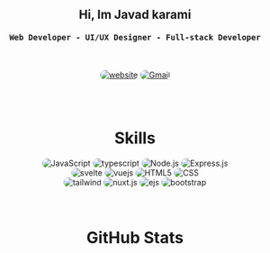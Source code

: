 <div align="center">
<h2>Hi, Im Javad karami
</h2>
</div>


<div align="center">
<h4 align="center"><samp> Web Developer - UI/UX Designer - Full-stack Developer</samp></h4>
</div>

<br>

<p align="center">
    <a href="https://javadkarami.com"><img src="https://img.shields.io/badge/website-171717?style=for-the-badge&logo=website&logoColor=fff" style="border-radius:15px" alt="website"></a>
    <a href="mailto:contact@javadkarami.com"><img src="https://img.shields.io/badge/Gmail-171717?style=for-the-badge&logo=gmail&logoColor=fff" alt="Gmail" style="border-radius:15px"></a>
</p>

<br><br>

<h1 align="center">
    Skills
</h1>

<div align="center">
    <img src="https://img.shields.io/badge/JavaScript-171717?style=for-the-badge&logo=javascript&logoColor=fff" alt="JavaScript" style="border-radius:15px"/>
    <img src="https://img.shields.io/badge/typescript-171717?style=for-the-badge&logo=typescript&logoColor=fff" alt="typescript" style="border-radius:15px"/>
    <img src="https://img.shields.io/badge/Node.js-171717?style=for-the-badge&logo=node.js&logoColor=fff" alt="Node.js" style="border-radius:15px"/>
    <img src="https://img.shields.io/badge/Express.js-171717.svg?style=for-the-badge&logo=express&logoColor=fff" alt="Express.js" style="border-radius:15px"/>
<br/>
    <img src="https://img.shields.io/badge/svelte-171717?style=for-the-badge&logo=svelte&logoColor=fff" alt="svelte" style="border-radius:15px"/>
    <img src="https://img.shields.io/badge/Vue.js-171717.svg?style=for-the-badge&logo=vue.js&logoColor=fff" alt="vuejs" style="border-radius:15px"/>
    <img src="https://img.shields.io/badge/HTML5-171717?style=for-the-badge&logo=html5&logoColor=fff" alt="HTML5" style="border-radius:15px"/>
    <img src="https://img.shields.io/badge/CSS-171717?style=for-the-badge&logo=css3&logoColor=fff" alt="CSS" style="border-radius:15px"/>
<br>
    <img src="https://img.shields.io/badge/tailwindcss-171717?style=for-the-badge&logo=tailwindcss&logoColor=fff" alt="tailwind" style="border-radius:15px"/>
    <img src="https://img.shields.io/badge/nuxt.js-171717?style=for-the-badge&logo=nuxt.js&logoColor=fff" alt="nuxt.js" style="border-radius:15px"/>
    <img src="https://img.shields.io/badge/EJS-171717?style=for-the-badge&logo=ejs&logoColor=fff" alt="ejs" style="border-radius:15px"/>
    <img src="https://img.shields.io/badge/bootstrap-171717?style=for-the-badge&logo=bootstrap&logoColor=fff" alt="bootstrap" style="border-radius:15px"/>
</div>
<br><br>
<h1 align="center">
    GitHub Stats
</h1>

<div align="center">
    <img align="center" src="https://github-readme-stats.vercel.app/api/top-langs/?username=javadkarami-com&langs_count=50&layout=compact&theme=gruvbox_duo&hide_border=true&bg_color=000&title_color=fff&icon_color=fff&text_color=ffffff&count_private=true"  alt=""/>
</div>
<br/>

<br/>

<div align="center">
    <img align="center" src="https://github-readme-streak-stats.herokuapp.com/?user=3exyDevil&theme=gruvbox_duo&background=000&hide_border=true&ring=fff&currStreakLabel=fff&sideNums=fff&currStreakNum=fff&sideLabels=fff&text_color=ffffff&count_private=true"  alt=""/>
</div>
<br><br>

